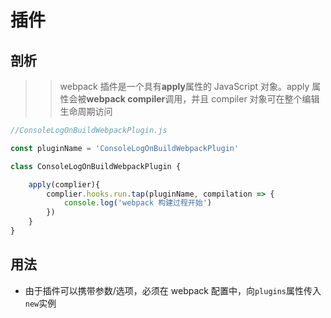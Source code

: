 # 插件

## 剖析

> > webpack 插件是一个具有**apply**属性的 JavaScript 对象。apply 属性会被**webpack compiler**调用，并且 compiler 对象可在整个编辑生命周期访问

```JavaScript
//ConsoleLogOnBuildWebpackPlugin.js

const pluginName = 'ConsoleLogOnBuildWebpackPlugin'

class ConsoleLogOnBuildWebpackPlugin {

    apply(complier){
        complier.hooks.run.tap(pluginName, compilation => {
            console.log('webpack 构建过程开始')
        })
    }
}
```

## 用法

- 由于插件可以携带参数/选项，必须在 webpack 配置中，向<code>plugins</code>属性传入<code>new</code>实例
